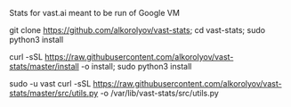Stats for vast.ai meant to be run of Google VM



git clone https://github.com/alkorolyov/vast-stats; cd vast-stats; sudo python3 install

curl -sSL https://raw.githubusercontent.com/alkorolyov/vast-stats/master/install -o install; sudo python3 install

sudo -u vast curl -sSL https://raw.githubusercontent.com/alkorolyov/vast-stats/master/src/utils.py -o /var/lib/vast-stats/src/utils.py
